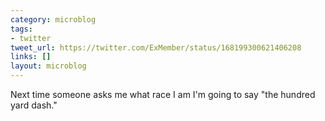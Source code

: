 ```yaml
---
category: microblog
tags:
- twitter
tweet_url: https://twitter.com/ExMember/status/168199300621406208
links: []
layout: microblog
---
```

Next time someone asks me what race I am I'm going to say "the hundred yard dash."
